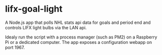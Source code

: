 # lifx-goal-light

A Node.js app that polls NHL stats api data for goals and period end and controls LIFX light bulbs via the LAN api.

Idealy run the script with a process manager (such as PM2) on a Raspberry Pi or a dedicated computer. The app exposes a configuration webapp on port 1967.
